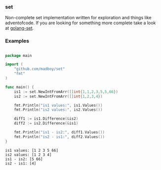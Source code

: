 ### set

Non-complete set implementation written for exploration and things like adventofcode. If you are looking for something more complete take a look at [golang-set](https://github.com/deckarep/golang-set).

### Examples

```go

package main

import (
    "github.com/madboy/set"
    "fmt"
)

func main() {
    is1 := set.NewIntFromArr([]int{1,1,2,3,5,5,66})
    is2 := set.NewIntFromArr([]int{1,2,3,4})

    fmt.Println("is1 values:", is1.Values())
    fmt.Println("is2 values:", is2.Values())

    diff1 := is1.Difference(&is2)
    diff2 := is2.Difference(&is1)

    fmt.Println("is1 - is2:", diff1.Values())
    fmt.Println("is2 - is1:", diff2.Values())
}
```

```
is1 values: [1 2 3 5 66]
is2 values: [1 2 3 4]
is1 - is2: [5 66]
is2 - is1: [4]
```
